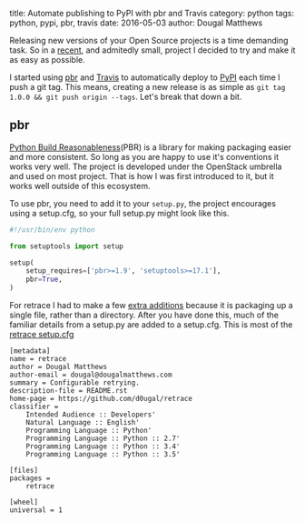 title: Automate publishing to PyPI with pbr and Travis
category: python
tags: python, pypi, pbr, travis
date: 2016-05-03
author: Dougal Matthews

Releasing new versions of your Open Source projects is a time demanding task. So in a [recent][retrace], and admitedly small, project I decided to try and make it as easy as possible.

I started using [pbr] and [Travis] to automatically deploy to [PyPI] each time I push a git tag. This means, creating a new release is as simple as `git tag 1.0.0 && git push origin --tags`. Let's break that down a bit.

## pbr

[Python Build Reasonableness][pbr](PBR) is a library for making packaging easier and more consistent. So long as you are happy to use it's conventions it works very well. The project is developed under the OpenStack umbrella and used on most project. That is how I was first introduced to it, but it works well outside of this ecosystem.

To use pbr, you need to add it to your `setup.py`, the project encourages using a setup.cfg, so your full setup.py might look like this.

```python
#!/usr/bin/env python

from setuptools import setup

setup(
    setup_requires=['pbr>=1.9', 'setuptools>=17.1'],
    pbr=True,
)
```

For retrace I had to make a few [extra additions][setuppy] because it is packaging up a single file, rather than a directory. After you have done this, much of the familiar details from a setup.py are added to a setup.cfg. This is most of the [retrace setup.cfg][setupcfg]

```
[metadata]
name = retrace
author = Dougal Matthews
author-email = dougal@dougalmatthews.com
summary = Configurable retrying.
description-file = README.rst
home-page = https://github.com/d0ugal/retrace
classifier =
    Intended Audience :: Developers'
    Natural Language :: English'
    Programming Language :: Python'
    Programming Language :: Python :: 2.7'
    Programming Language :: Python :: 3.4'
    Programming Language :: Python :: 3.5'

[files]
packages =
    retrace

[wheel]
universal = 1
```




[pbr]: http://docs.openstack.org/developer/pbr/
[PyPI]: https://pypi.python.org/pypi
[Travis]: https://travis-ci.org/
[retrace]: http://d0ugal.github.io/retrace/
[setuppy]: https://github.com/d0ugal/retrace/blob/master/setup.py
[setupcfg]: https://github.com/d0ugal/retrace/blob/master/setup.cfg